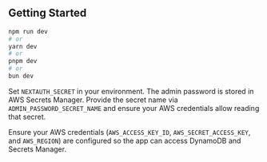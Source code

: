 
## Getting Started

```bash
npm run dev
# or
yarn dev
# or
pnpm dev
# or
bun dev
```

Set `NEXTAUTH_SECRET` in your environment. The admin password is stored in AWS
Secrets Manager. Provide the secret name via `ADMIN_PASSWORD_SECRET_NAME` and
ensure your AWS credentials allow reading that secret.

Ensure your AWS credentials (`AWS_ACCESS_KEY_ID`, `AWS_SECRET_ACCESS_KEY`, and
`AWS_REGION`) are configured so the app can access DynamoDB and Secrets Manager.
